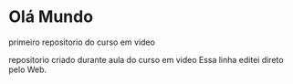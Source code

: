 # Olá Mundo
 primeiro repositorio do curso em video

repositorio criado durante aula do curso em video
Essa linha editei direto pelo Web.
